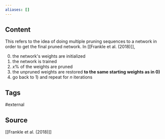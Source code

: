 ```yaml
---
aliases: []
---
```

## Content
This refers to the idea of doing multiple pruning sequences to a network in order to get the final pruned network. In [[Frankle et al. (2018)]], 

0) the network's weights are initialized
1) the network is trained
2) $x\%$ of the weights are pruned
3) the unpruned weights are restored **to the same starting weights as in 0)**
4) go back to 1) and repeat for $n$ iterations


## Tags
#external 

## Source
[[Frankle et al. (2018)]]